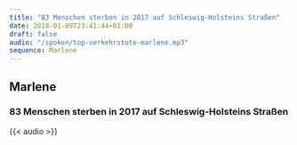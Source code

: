 ```yaml
---
title: "83 Menschen sterben in 2017 auf Schleswig-Holsteins Straßen"
date: 2018-01-09T23:41:44+01:00
draft: false
audio: "/spoken/top-verkehrstote-marlene.mp3"
sequence: Marlene
---
```


## Marlene
### 83 Menschen sterben in 2017 auf Schleswig-Holsteins Straßen



{{< audio >}}




